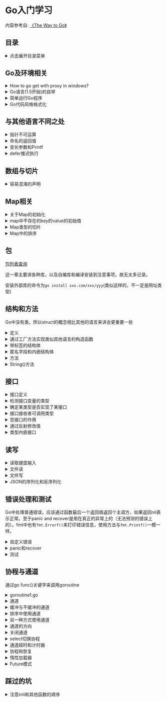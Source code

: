 Go入门学习
===

内容参考自: [《The Way to Go》](https://go.fdos.me/)

目录
---
<details>
<summary>点击展开目录菜单</summary>

<!-- TOC -->

- [Go及环境相关](#Go及环境相关)
- [与其他语言不同之处](#与其他语言不同之处)
- [数组与切片](#数组与切片)
- [Map相关](#Map相关)
- [包(Package)](#包)
- [结构(struct)和方法(method)](#结构和方法)
- [接口](#接口)
- [读写](#读写)
- [错误处理和测试](#错误处理和测试)
- [协程与通道](#协程与通道)
- [踩过的坑](#踩过的坑)
<!-- /TOC -->

</details>


## Go及环境相关

<details>
<summary>How to go get with proxy in windows?</summary>

```bash
#本来是有ss和全局代理软件的，但是想试试不用全局怎么做，以下是自身尝试成功的做法（终端为git bash）：
https_proxy=127.0.0.1:1080 http_proxy=127.0.0.1:1080 go get golang.org/x/tour
```

</details>

<details>
    <summary>Go语言(1.5开始)的自举</summary>

首先什么是编程语言的自举？
以下[回答](https://segmentfault.com/q/1010000000692678)来自segmentfault

> 就是自己的编译器可以自行编译自己的编译器。  
> 实现方法就是这个编译器的作者用这个语言的一些特性来编写编译器并在该编译器中支持这些自己使用到的特性。  
> 首先，第一个编译器肯定是用别的语言写的（不论是C还是Go还是Lisp还是Python），后面的版本才能谈及自举。  
> 至于先有鸡还是先有蛋，我可以举个这样的不太恰当的例子：比如我写了一个可以自举的C编译器叫作mycc，不论是编译器本身的执行效率还是生成的代码的质量都远远好于gcc（本故事纯属虚构），但我用的都是标准的C写的，那么我可以就直接用gcc编译mycc的源码，得到一份可以生成高质量代码但本身执行效率低下的mycc，然后当然如果我再用这个生成的mycc编译mycc的源码得到新的一份mycc，新的这份不光会产生和原来那份同等高质量的代码，而且还能拥有比先前版本更高的执行效率（因为前一份是gcc的编译产物，后一份是mycc的编译产物，而mycc生成的代码质量要远好于gcc的）。故事虽然是虚构的，但是道理差不多就是这么个道理。这也就是为什么如果从源码编译安装新版本的gcc的话，往往会“编译——安装”两到三遍的原因。  

</details>

<details>
    <summary>简单运行Go程序</summary>

```bash
go run hello_world.go
```

</details>

<details>
    <summary>Go代码风格格式化</summary>

```bash
gofmt -w *.go
gofmt <foldername>
```
</details>

## 与其他语言不同之处

<details>
    <summary>指针不可运算</summary>
对于经常导致 C 语言内存泄漏继而程序崩溃的指针运算（所谓的指针算法，如：pointer+2，移动指针指向字符串的字节数或数组的某个位置）是不被允许的。Go 语言中的指针保证了内存安全，更像是 Java、C# 和 VB.NET 中的引用。

因此```c = *p++```在 Go 语言的代码中是不合法的。
</details>

<details>
    <summary>命名的返回值</summary>
可以通过在函数签名中声明返回值的名字，从而省略return中的变量，example：

```go
func getX2AndX3_2(input int) (x2 int, x3 int) {
    x2 = 2 * input
    x3 = 3 * input
    // return x2, x3
    return
}
```
</details>

<details>
    <summary>变长参数和Printf</summary>

### 同类型的变长参数
首先看看函数中的语法定义

```go
/**
    FunctionType   = "func" Signature .
    Signature      = Parameters [ Result ] .
    Result         = Parameters | Type .
    Parameters     = "(" [ ParameterList [ "," ] ] ")" .
    ParameterList  = ParameterDecl { "," ParameterDecl } .
    ParameterDecl  = [ IdentifierList ] [ "..." ] Type .
*/
func min(s ...int) int {
    if len(s)==0 {
        return 0
    }
    min := s[0]
    for _, v := range s {
        if v < min {
            min = v
        }
    }
    return min
}
// usage
result := min(1,5,4,2,4)
slice := []int{7,9,3,5,1}
result = min(slice...)
```

### 不同类型的变长参数(以Printf为例)

[Interface相关](#接口)

```go
//一个简单的例子
func typecheck(..,..,values … interface{}) {
    for _, value := range values {
        switch v := value.(type) {
            case int: …
            case float: …
            case string: …
            case bool: …
            default: …
        }
    }
}

// 例如fmt.Printf()
// Printf formats according to a format specifier and writes to standard output.
// It returns the number of bytes written and any write error encountered.
func Printf(format string, a ...interface{}) (n int, err error) {
    return Fprintf(os.Stdout, format, a...)
}

// Fprintf formats according to a format specifier and writes to w.
// It returns the number of bytes written and any write error encountered.
func Fprintf(w io.Writer, format string, a ...interface{}) (n int, err error) {
    p := newPrinter()
    p.doPrintf(format, a)
    n, err = w.Write(p.buf)
    p.free()
    return
}

func (p *pp) doPrintf(format string, a []interface{}) {
    end := len(format)
    argNum := 0         // we process one argument per non-trivial format
    afterIndex := false // previous item in format was an index like [3].
    p.reordered = false

    // some source code that handles the format string is omitted here
    // ......
    // some source code that handles the format string is omitted here

    if !p.reordered && argNum < len(a) {
        p.fmt.clearflags()
        p.buf.WriteString(extraString)
        for i, arg := range a[argNum:] {
            if i > 0 {
                p.buf.WriteString(commaSpaceString)
            }
            if arg == nil {
                p.buf.WriteString(nilAngleString)
            } else {
                p.buf.WriteString(reflect.TypeOf(arg).String())
                p.buf.WriteByte('=')
                p.printArg(arg, 'v')
            }
        }
        p.buf.WriteByte(')')
    }
}
```
</details>

<details>
    <summary>defer推迟执行</summary>
关键字 defer 允许我们推迟到函数返回之前（或任意位置执行 return 语句之后）一刻才执行某个语句或函数（为什么要在返回之后才执行这些语句？因为 return 语句同样可以包含一些操作，而不是单纯地返回某个值）。

关键字 defer 的用法类似于面向对象编程语言 Java 和 C# 的 finally 语句块，它一般用于释放某些已分配的资源。

```go
// open a file  
defer file.Close()

// open a database connection  
defer disconnectFromDB()

// 甚至用来调试函数
package main

import "fmt"

func trace(s string)   { fmt.Println("entering:", s) }
func untrace(s string) { fmt.Println("leaving:", s) }

func a() {
    trace("a")
    defer untrace("a")
    fmt.Println("in a")
}

func b() {
    trace("b")
    defer untrace("b")
    fmt.Println("in b")
    a()
}

func main() {
    b()
}

// 更简洁的版本
package main

import "fmt"

func trace(s string) string {
    fmt.Println("entering:", s)
    return s
}

func un(s string) {
    fmt.Println("leaving:", s)
}

func a() {
    defer un(trace("a"))
    fmt.Println("in a")
}

func b() {
    defer un(trace("b"))
    fmt.Println("in b")
    a()
}

func main() {
    b()
}
```
</details>

## 数组与切片

<details>
    <summary>容易混淆的声明</summary>
看代码和运行结果更直观

```go
package main

import (
    "fmt"
    "reflect"
)

func main() {
    var type1 = [5]int{1, 2, 3, 4, 5}
    var type2 = [...]int{1, 2, 3, 4, 5}
    var type3 = []int{1, 2, 3, 4, 5}
    type4 := []int{1, 2, 3, 4, 5}
    var type5 = make([]int, 3, 5)
    var type6 = new([5]int)[0:3]

    fmt.Printf("%T,%s,%v\n", type1, reflect.TypeOf(type1).Kind(), type1)
    // [5]int,array,[1 2 3 4 5]

    fmt.Printf("%T,%s,%v\n", type2, reflect.TypeOf(type2).Kind(), type2)
    // [5]int,array,[1 2 3 4 5]

    fmt.Printf("%T,%s,%v\n", type3, reflect.TypeOf(type3).Kind(), type3)
    // []int,slice,[1 2 3 4 5]

    fmt.Printf("%T,%s,%v\n", type4, reflect.TypeOf(type4).Kind(), type4)
    // []int,slice,[1 2 3 4 5]

    fmt.Printf("%T,%s,%v\n", type5, reflect.TypeOf(type5).Kind(), type5)
    // []int,slice,[0 0 0]

    fmt.Printf("%T,%s,%v\n", type6, reflect.TypeOf(type6).Kind(), type6)
    // []int,slice,[0 0 0]
}
```
</details>

## Map相关

<details>
    <summary>关于Map的初始化</summary>

```go
//var map1 map[keytype]valuetype
var map1 map[string]int

//值作为切片值，应对一key多value的情况
mp1 := make(map[int][]int)
mp2 := make(map[int]*[]int)
```

> 请永远用make来初始化Map，而不是用new，否则你会获得一个空饮用的指针，相当于声明了一个未初始化的变量并且取得了它的地址

</details>

<details>
    <summary>map中不存在的key的value的初始值</summary>

当Key不存在的时候，返回的是valuetype的空值，判断key是否存在的方式如下：

```go
if _, ok := map1[key1]; ok {
    // 如果存在，ok为true
}
```

删除key的时候直接```delete(map,key)```即可，即便key不存在也不会失败
</details>

<details>
    <summary>Map类型的切片</summary>

代码如下：

```go
package main
import "fmt"

func main() {
    // Version A:
    items := make([]map[int]int, 5)
    for i:= range items {
        items[i] = make(map[int]int, 1)
        items[i][1] = 2
    }
    fmt.Printf("Version A: Value of items: %v\n", items)
    //Version A: Value of items: [map[1:2] map[1:2] map[1:2] map[1:2] map[1:2]]


    // Version B: NOT GOOD!
    items2 := make([]map[int]int, 5)
    for _, item := range items2 {
        item = make(map[int]int, 1) // item is only a copy of the slice element.
        item[1] = 2 // This 'item' will be lost on the next iteration.
    }
    fmt.Printf("Version B: Value of items: %v\n", items2)
    //Version B: Value of items: [map[] map[] map[] map[] map[]]

    // B版本中的item只是一个copy，所以不是一个好的实践，也没有办法真正的初始化到map中

}
```

</details>

<details>
    <summary>Map中的排序</summary>

Map中是不排序的，不论key还是value，若要实现排序有两个思路：

1. 取出其中的所有key到切片中，然后再for-range打印：

```go
// the telephone alphabet:
package main
import (
    "fmt"
    "sort"
)

var (
    barVal = map[string]int{"alpha": 34, "bravo": 56, "charlie": 23,
                            "delta": 87, "echo": 56, "foxtrot": 12,
                            "golf": 34, "hotel": 16, "indio": 87,
                            "juliet": 65, "kili": 43, "lima": 98}
)

func main() {
    fmt.Println("unsorted:")
    for k, v := range barVal {
        fmt.Printf("Key: %v, Value: %v / ", k, v)
    }
    keys := make([]string, len(barVal))
    i := 0
    for k, _ := range barVal {
        keys[i] = k
        i++
    }
    sort.Strings(keys)
    fmt.Println()
    fmt.Println("sorted:")
    for _, k := range keys {
        fmt.Printf("Key: %v, Value: %v / ", k, barVal[k])
    }
}
```

2. 但是若想要一个排序好的列表，还是使用结构体切片会比较有效：

```go
type name struct {
    key string
    value int
}
```
</details>

## 包

[包列表查询](https://gowalker.org/search?q=gorepos)

这一章主要讲各种库，以及自编库和编译安装到注意事项，故无太多记录。

安装外部库的命令为```go install xxx.com/xxx/yyy```(类似这样的，不一定是网址类型)

## 结构和方法

Go中没有类，所以struct的概念相比其他的语言来讲会更重要一些

<details>
    <summary>定义</summary>

```go
type identifier struct {
    field1 type1
    field2 type2
    ...
}

// type 1
var s T
s.a = 5
s.b = 8

// type 2
var t *T
t = new(T)
```

通过结构体的两种类型声明而出的一个是实例（指针变量）一个是对象；当给结构体别名的时候，两种类型可以互相直接转换
</details>

<details>
    <summary>通过工厂方法实现类似其他语言的构造函数</summary>

```go
type File struct {
    fd      int     // 文件描述符
    name    string  // 文件名
}
func NewFile(fd int, name string) *File {
    if fd < 0 {
        return nil
    }

    return &File{fd, name}
}
f := NewFile(10, "./test.txt")
```

强制使用工厂方法：只需要将包的结构体用小写开头，其他包则无法直接访问到该类型，只能通过可见的工厂方法来构造这个实例。
</details>

<details>
    <summary>带标签的结构体</summary>

```go
type TagType struct { // tags
    field1 bool   "An important answer"
    field2 string "The name of the thing"
    field3 int    "How much there are"
}
// 其中的field类型后的字符串就是tag，可以通过反射来获取类型，然后通过下标获取字段，通过字段的Tag属性来获取这个字符串。
```
</details>

<details>
    <summary>匿名字段和内嵌结构体</summary>

结构体中可以内嵌有类型的而无变量名的结构体变量，然后可以直接获取到相应变量中的字段等，内嵌变量（如int，float也是可以的）

```go
package main

import "fmt"

type innerS struct {
    in1 int
    in2 int
}

type outerS struct {
    b    int
    c    float32
    int  // anonymous field
    innerS //anonymous field
}

func main() {
    outer := new(outerS)
    outer.b = 6
    outer.c = 7.5
    outer.int = 60
    outer.in1 = 5
    outer.in2 = 10

    fmt.Printf("outer.b is: %d\n", outer.b)
    fmt.Printf("outer.c is: %f\n", outer.c)
    fmt.Printf("outer.int is: %d\n", outer.int)
    fmt.Printf("outer.in1 is: %d\n", outer.in1)
    fmt.Printf("outer.in2 is: %d\n", outer.in2)

    // 使用结构体字面量
    outer2 := outerS{6, 7.5, 60, innerS{5, 10}}
    fmt.Println("outer2 is:", outer2)
}

// 输出：
// outer.b is: 6
// outer.c is: 7.500000
// outer.int is: 60
// outer.in1 is: 5
// outer.in2 is: 10
// outer2 is:{6 7.5 60 {5 10}}
```

当命名冲突(内嵌不同结构体中的变量名重复)的时候，外部覆盖内部，如果处于同一层，需要程序员明确指定是哪个类型中的属性
</details>

<details>
    <summary>方法</summary>

结构体+方法近似于OO中的类。方法是有接收者的函数，声明方法如下：

```go
func (recv receiver_type) methodName(parameter_list) (return_value_list) { ... }
```

1. receiver_type可以为任意类型（在相同包中声明），但是不能为接口、指针类型（但是可以是允许的类型的指针）
2. 当接收者是指针的时候，可以在方法中修改接收者的值或者状态
3. 指针方法和值方法都可以在指针或非指针上被调用，如下面程序所示，类型 List 在值上有一个方法 Len()，在指针上有一个方法 Append()，但是可以看到两个方法都可以在两种类型的变量上被调用。

```go
package main

import (
    "fmt"
)

type List []int

func (l List) Len() int        { return len(l) }
func (l *List) Append(val int) { *l = append(*l, val) }

func main() {
    // 值
    var lst List
    lst.Append(1)
    fmt.Printf("%v (len: %d)", lst, lst.Len()) // [1] (len: 1)

    // 指针
    plst := new(List)
    plst.Append(2)
    fmt.Printf("%v (len: %d)", plst, plst.Len()) // &[2] (len: 1)
}
```
</details>


<details>
    <summary>String()方法</summary>

通过定义类型的String方法，当调用```fmt.Println(struct_obj)```的时候，会输出String中的方法，调试方便。
</details>

## 接口

<details>
    <summary>接口定义</summary>

一组方法的集合，不包含实现代码。

1. 类型不需要显式声明它实现了某个接口：接口被隐式地实现。多个类型可以实现同一个接口。
2. 实现某个接口的类型（除了实现接口方法外）可以有其他的方法。
3. 一个类型可以实现多个接口。
4. 接口类型可以包含一个实例的引用，该实例的类型实现了此接口（接口是动态类型）。
5. 接口可以嵌套接口。

Example：

```go
package main

import "fmt"

type Shaper interface {
    Area() float32
}

type Square struct {
    side float32
}

func (sq *Square) Area() float32 {
    return sq.side * sq.side
}

type Rectangle struct {
    length, width float32
}

func (r Rectangle) Area() float32 {
    return r.length * r.width
}

func main() {

    r := Rectangle{5, 3} // Area() of Rectangle needs a value
    q := &Square{5}      // Area() of Square needs a pointer
    // shapes := []Shaper{Shaper(r), Shaper(q)}
    // or shorter
    shapes := []Shaper{r, q}
    fmt.Println("Looping through shapes for area ...")
    for n, _ := range shapes {
        fmt.Println("Shape details: ", shapes[n])
        fmt.Println("Area of this shape is: ", shapes[n].Area())
    }
}

// Looping through shapes for area ...
// Shape details:  {5 3}
// Area of this shape is:  15
// Shape details:  &{5}
// Area of this shape is:  25
```
</details>

<details>
    <summary>检测接口变量的类型</summary>

接口变量可以包含实例的引用，而很多时候我们需要确定该引用类型。我们假定接口变量名为var_inter，类型名为struct_type，那么我们可以通过：

```go
val,ok := var_inter.(*struct_type)
// ok为true时，val是转换后的值；否则为该类型空值

// 另一种方式判断类型
switch t := var_inter.(type) {
case *Square:
    fmt.Printf("Type Square %T with value %v\n", t, t)
case *Circle:
    fmt.Printf("Type Circle %T with value %v\n", t, t)
case nil:
    fmt.Printf("nil value: nothing to check?\n")
default:
    fmt.Printf("Unexpected type %T\n", t)
}
// Type Square *main.Square with value &{5}
```
</details>

<details>
    <summary>确定某类型是否实现了某接口</summary>

```go
// 假定v是一个值
type Stringer interface {
    String() string
}

if sv, ok := v.(Stringer); ok {
    fmt.Printf("v implements String(): %s\n", sv.String()) // note: sv, not v
}
```
</details>

<details>
    <summary>接口接收者可调用类型</summary>

1. 指针方法可以通过指针调用
2. 值方法可以通过值调用
3. 接收者是值的方法可以通过指针调用，因为指针会首先被解引用
4. 接收者是指针的方法不可以通过值调用，因为存储在接口中的值没有地址

</details>

<details>
    <summary>空接口的作用</summary>

1. 由于空接口能承接任意类型的变量，所以可以实现承接任意类型的切片
2. 实现数据结构（如树）的时候，data字段可以用空接口，这样就能存储任意的值，使得代码具有足够的通用性
</details>

<details>
    <summary>通过反射修改值</summary>

[源码](./src/reflect.go)
</details>

<details>
    <summary>类型内嵌接口</summary>

> PS：这里原书那里的一些说法与我测试结果不太相同

当一个类型包含（内嵌）另一个类型（实现了一个或多个接口）的**指针**时，这个类型就可以使用（另一个类型）所有的接口方法。更无歧义的表达是：

1. 接口可以内嵌接口
2. 结构体可以内嵌结构体或结构体指针
3. 结构体可以内嵌接口，此时初始化时要用实现了该接口的类型来初始化

[代码](./src/embeded_Interface.go)

[有关内嵌类型的阅读](https://travix.io/type-embedding-in-go-ba40dd4264df)

接口可以通过继承多个接口来提供像**多重继承**一样的特性
</details>

## 读写

<details>
    <summary>读取键盘输入</summary>

fmt包提供了Scan或Sscan开头的函数（Scanln和Sscanf），其中Scanln以空格分隔符，直到遇到换行；Sscanf则类似c中的scanf，按照第一个参数规定的顺序来获取输入。

<details>
        <summary>Example:</summary>

```go
// 从控制台读取输入:
package main
import "fmt"

var (
   firstName, lastName, s string
   i int
   f float32
   input = "56.12 / 5212 / Go"
   format = "%f / %d / %s"
)

func main() {
   fmt.Println("Please enter your full name: ")
   fmt.Scanln(&firstName, &lastName)
   // fmt.Scanf("%s %s", &firstName, &lastName)
   fmt.Printf("Hi %s %s!\n", firstName, lastName) // Hi Chris Naegels
   fmt.Sscanf(input, format, &f, &i, &s)
   fmt.Println("From the string we read: ", f, i, s)
    // 输出结果: From the string we read: 56.12 5212 Go
}
```
</details>

也可以使用 bufio 包提供的缓冲读取（buffered reader）来读取数据：

<details>
    <summary>Example:</summary>

```go
package main
import (
    "fmt"
    "bufio"
    "os"
)

var inputReader *bufio.Reader
var input string
var err error

func main() {
    inputReader = bufio.NewReader(os.Stdin)
    fmt.Println("Please enter some input: ")
    input, err = inputReader.ReadString('\n')
    if err == nil {
        fmt.Printf("The input was: %s\n", input)
    }
}
```
</details>

</details>

<details>
    <summary>文件读</summary>

os.File类型的指针表示文件句柄，os.Stdin和os.Stdout的类型都是\*os.File

<details>
    <summary>文件读示例</summary>

```go
package main

import (
    "bufio"
    "fmt"
    "io"
    "os"
)

func main() {
    inputFile, inputError := os.Open("input.dat")
    if inputError != nil {
        fmt.Printf("An error occurred on opening the inputfile\n" +
            "Does the file exist?\n" +
            "Have you got acces to it?\n")
        return // exit the function on error
    }
    defer inputFile.Close()

    inputReader := bufio.NewReader(inputFile)
    for {
        inputString, readerError := inputReader.ReadString('\n')
        fmt.Printf("The input was: %s", inputString)
        if readerError == io.EOF {
            return
        }      
    }
}
```
</details>

而带缓冲的读取二进制文件的方法，可以用Read()函数来处理

```go
buf := make([]byte, 1024)
for {
    n, err := inputReader.Read(buf)
    if (n == 0) {
        break
    }
}
```

[完整示例](./src/file_read.go)


压缩文件的读取，利用compress包读取

</details>


<details>
    <summary>文件写</summary>

```go
package main

import "os"

func main() {
    os.Stdout.WriteString("hello, world\n")
    f, _ := os.OpenFile("test", os.O_CREATE|os.O_WRONLY, 0666)
    defer f.Close()
    f.WriteString("hello, world in a file\n")
}
```

<details>
    <summary>使用bufio的方式</summary>

```go
package main

import (
    "os"
    "bufio"
    "fmt"
)

func main () {
    // var outputWriter *bufio.Writer
    // var outputFile *os.File
    // var outputError os.Error
    // var outputString string
    outputFile, outputError := os.OpenFile("output.dat", os.O_WRONLY|os.O_CREATE, 0666)
    if outputError != nil {
        fmt.Printf("An error occurred with file opening or creation\n")
        return  
    }
    defer outputFile.Close()

    outputWriter := bufio.NewWriter(outputFile)
    outputString := "hello world!\n"

    for i:=0; i<10; i++ {
        outputWriter.WriteString(outputString)
    }
    outputWriter.Flush()
}
```
</details>

</details>

<details>
    <summary>JSON的序列化和反序列化</summary>

json的库在```encoding/json```，其中序列化函数```json.Marshal()```的函数签名是```func Marshal(v interface{}) ([]byte, error)```，反序列化的函数```UnMarshal()```的函数签名是```func Unmarshal(data []byte, v interface{}) error```

解码的时候要注意解码后格式的转换。

<details>
    <summary>例子</summary>

```go
b := []byte(`{"Name": "Wednesday", "Age": 6, "Parents": ["Gomez", "Morticia"]}`)
var f interface{}
err := json.Unmarshal(b, &f)

//  f指向的值是一个 map，key 是一个字符串，value 是自身存储作为空接口类型的值：
map[string]interface{} {
    "Name": "Wednesday",
    "Age":  6,
    "Parents": []interface{} {
        "Gomez",
        "Morticia",
    },
}

// 要访问这个数据，我们可以使用类型断言
m := f.(map[string]interface{})

// 我们可以通过 for range 语法和 type switch 来访问其实际类型：
for k, v := range m {
    switch vv := v.(type) {
    case string:
        fmt.Println(k, "is string", vv)
    case int:
        fmt.Println(k, "is int", vv)

    case []interface{}:
        fmt.Println(k, "is an array:")
        for i, u := range vv {
            fmt.Println(i, u)
        }
    default:
        fmt.Println(k, "is of a type I don’t know how to handle")
    }
}
// 通过这种方式，你可以处理未知的 JSON 数据，同时可以确保类型安全。


```
</details>
</details>


## 错误处理和测试

Go中处理普通错误，应该通过函数最后一个返回值返回个主调方，如果返回nil表示正常。至于panic and recover是用在真正的异常上的（无法预测的错误上的）。fmt中也有```fmt.Errorf()```来打印错误信息，使用方法与```fmt.Printf()```一模一样。


<details>
    <summary>自定义错误</summary>

```go
// PathError records an error and the operation and file path that caused it.
type PathError struct {
    Op string    // "open", "unlink", etc.
    Path string  // The associated file.
    Err error  // Returned by the system call.
}

func (e *PathError) String() string {
    return e.Op + " " + e.Path + ": "+ e.Err.Error()
}
```
</details>

<details>
    <summary>panic和recover</summary>

recover只能在defer修饰的函数中使用：用于取得panic调用中传递过来的错误值，如果是正常执行，调用recover会返回nil，且没有其它效果。

一个简单的例子：

```go
// panic_recover.go
package main

import (
    "fmt"
)

func badCall() {
    panic("bad end")
}

func test() {
    defer func() {
        if e := recover(); e != nil {
            fmt.Printf("Panicing %s\r\n", e)
        }
    }()
    badCall()
    fmt.Printf("After bad call\r\n") // <-- wordt niet bereikt
}

func main() {
    fmt.Printf("Calling test\r\n")
    test()
    fmt.Printf("Test completed\r\n")
}

// Calling test
// Panicing bad end
// Test completed
``` 

> 计算机科学领域的任何问题都可以通过增加一个简介的中间层来解决。  
> Any problem in computer science can be solved by another layer of indirection.

所以用以下闭包的方式（外层包装一个error_handler，并于其中的defer进行recover）来解决多次判断错误的不优雅代码：[传送门](https://go.fdos.me/13.5.html)

</details>

<details>
    <summary>测试</summary>

测试代码写于xx_test.go中，即当源码文件为add.go的时候，测试代码为add_test.go。且测试数据通常通过表驱动的方式，在函数中for循环对比输入输出是否正确。
    
</details>

## 协程与通道

通过go func()关键字来调用goroutine

<details>
    <summary>goroutine1.go</summary>

```go
package main

import (
    "fmt"
    "time"
)

func main() {
    fmt.Println("In main()")
    go longWait()
    go shortWait()
    fmt.Println("About to sleep in main()")
    // sleep works with a Duration in nanoseconds (ns) !
    time.Sleep(10 * 1e9)
    fmt.Println("At the end of main()")
}

func longWait() {
    fmt.Println("Beginning longWait()")
    time.Sleep(5 * 1e9) // sleep for 5 seconds
    fmt.Println("End of longWait()")
}

func shortWait() {
    fmt.Println("Beginning shortWait()")
    time.Sleep(2 * 1e9) // sleep for 2 seconds
    fmt.Println("End of shortWait()")
}

// In main()
// About to sleep in main()
// Beginning longWait()
// Beginning shortWait()
// End of shortWait()
// End of longWait()
// At the end of main()
```
</details>

<details>
    <summary>通道</summary>

声明方式：
> var identifier chan datatype

```go
var ch1 chan string
ch1 = make(chan string)

// or

ch1 := make(chan string)

// 发送数据
var text string
text = "Hello world" 
ch <- text

// 接收数据
output := <- ch
```

<details>
    <summary>goroutine2.go</summary>

```go
package main

import (
    "fmt"
    "time"
)

func main() {
    ch := make(chan string)

    go sendData(ch)
    go getData(ch)

    time.Sleep(1e9)
}

func sendData(ch chan string) {
    ch <- "Washington"
    ch <- "Tripoli"
    ch <- "London"
    ch <- "Beijing"
    ch <- "Tokio"
}

func getData(ch chan string) {
    var input string
    // time.Sleep(2e9)
    for {
        input = <-ch
        fmt.Printf("%s ", input)
    }
}

// 输出如下：
// Washington Tripoli London Beijing Tokio
```

</details>

</details>

<details>
    <summary>缓冲与不缓冲的通道</summary>

容量为0的通道是阻塞的，即发送和接受操作都是阻塞的，发送者或接收者未就绪的时候，通道都是阻塞的，通道使用中，对于新的输入也是阻塞的。

声明带缓冲的通道（异步的非阻塞，满或空的时候还是阻塞的）方法：```ch := make(chan type, value)```

</details>


<details>
    <summary>排序中使用通道</summary>

```go
done := make(chan bool)
// doSort is a lambda function, so a closure which knows the channel done:
doSort := func(s []int){
    sort(s)
    done <- true
}
i := pivot(s)
go doSort(s[:i])
go doSort(s[i:])
<-done
<-done
```
</details>

<details>
    <summary>另一种方式使用通道</summary>

```go
package main

import (
    "fmt"
    "time"
)

func main() {
    stream := pump()
    go suck(stream)
    time.Sleep(1e9)
}

func pump() chan int {
    ch := make(chan int)
    go func() {
        for i := 0; ; i++ {
            ch <- i
        }
    }()
    return ch
}

func suck(ch chan int) {
    for {
        fmt.Println(<-ch)
    }
}
```

</details>

<details>
    <summary>通道的方向</summary>

通道可以通过注解来表示它只发送或者接收：

```go
var send_only chan<- int         // channel can only receive data
var recv_only <-chan int        // channel can only send data
```

<details>
    <summary>Goroutine判断素数</summary>

```go
// Copyright 2009 The Go Authors. All rights reserved.
// Use of this source code is governed by a BSD-style
// license that can be found in the LICENSE file.package main
package main

import "fmt"

// Send the sequence 2, 3, 4, ... to channel 'ch'.
func generate(ch chan int) {
    for i := 2; ; i++ {
        ch <- i // Send 'i' to channel 'ch'.
    }
}

// Copy the values from channel 'in' to channel 'out',
// removing those divisible by 'prime'.
func filter(in, out chan int, prime int) {
    for {
        i := <-in // Receive value of new variable 'i' from 'in'.
        if i%prime != 0 {
            out <- i // Send 'i' to channel 'out'.
        }
    }
}

// The prime sieve: Daisy-chain filter processes together.
func main() {
    ch := make(chan int) // Create a new channel.
    go generate(ch)      // Start generate() as a goroutine.
    for {
        prime := <-ch
        fmt.Print(prime, " ")
        ch1 := make(chan int)
        go filter(ch, ch1, prime)
        ch = ch1
    }
}

// 解释：  
// 首先ch放入了2，然后进到第一个filter函数，在in通道中获取了待判断的3，检测为素数后放进了ch1，然后ch(2)被替换为了ch1，但是第一个goroutine(还在跑)的选择器还是会从最开始的ch中取数字的。
// 此后的for循环只会从上一次的channel中获取输入，也就是说其实产生了很多个filter的goroutine，上一个filter通过了的数字会被发送到下一个filter的输入频道中，如果是素数，那么他会通过所有素数filter的判断，然后生成新的channel，走到下个for的时候会输出自身，然后开启新的filter等待上个channel传来新的待判断的数字。

```

版本2:

```go
// Copyright 2009 The Go Authors. All rights reserved.
// Use of this source code is governed by a BSD-style
// license that can be found in the LICENSE file.

package main

import (
    "fmt"
)

// Send the sequence 2, 3, 4, ... to returned channel
func generate() chan int {
    ch := make(chan int)
    go func() {
        for i := 2; ; i++ {
            ch <- i
        }
    }()
    return ch
}

// Filter out input values divisible by 'prime', send rest to returned channel
func filter(in chan int, prime int) chan int {
    out := make(chan int)
    go func() {
        for {
            if i := <-in; i%prime != 0 {
                out <- i
            }
        }
    }()
    return out
}

func sieve() chan int {
    out := make(chan int)
    go func() {
        ch := generate()
        for {
            prime := <-ch
            ch = filter(ch, prime)
            out <- prime
        }
    }()
    return out
}

func main() {
    primes := sieve()
    for {
        fmt.Println(<-primes)
    }
}
```


</details>

</details>



<details>
    <summary>关闭通道</summary>  

通道的关闭用close()函数即可，执行后，通道不可以再接收值，再次望这个通道发送数据或者关闭都会引起panic。  
一般使用都如下：  
```go
ch := make(chan float64)
defer close(ch)

// 检测是否关闭的代码

v,ok := <- ch // 如果v获得到了值那么ok会是true

// 更好的方法是使用for-range结构，因为这会自动判断通道是否关闭

for input := range ch {
    process(input)
}
```  

</details>

<details>
    <summary>select切换协程</summary>

可以通过select关键字来从不同的协程中找到未阻塞的协程获取/发送内容，和switch类似但是不允许fallthrough。  
Example：  
```go
select {
    case u := <- ch1:
        ...
    case v := <- ch2:
        ...
    default :
        // 没有一个通道就绪的时候
        ...
}
```  
注意select并不是顺序的选择，当多个channel就绪的时候是**(伪)随机**的选择一个，如果都没准备好则走default。通过这种方式，配合上无限循环并在default中写break条件，就可以保证使用通道过程中不被阻塞。  
Note：如果select没有default时，有可能一直阻塞。   
<details>
    <summary>Full Exapmle:</summary>

```go
package main

import (
    "fmt"
    "time"
)

func main() {
    ch1 := make(chan int)
    ch2 := make(chan int)

    go pump1(ch1)
    go pump2(ch2)
    go suck(ch1, ch2)

    time.Sleep(1e9)
}

func pump1(ch chan int) {
    for i := 0; ; i++ {
        ch <- i * 2
    }
}

func pump2(ch chan int) {
    for i := 0; ; i++ {
        ch <- i + 5
    }
}

func suck(ch1, ch2 chan int) {
    for {
        select {
        case v := <-ch1:
            fmt.Printf("Received on channel 1: %d\n", v)
        case v := <-ch2:
            fmt.Printf("Received on channel 2: %d\n", v)
        }
    }
}
```  

</details>

</details>

<details>
    <summary>通道超时和计时器</summary>

time包中有个Ticker结构体，会以指定时间间隔重复向通道C发送时间值：  
```go
type Ticker struct {
    C <-chan Time // the channel on which the ticks are delivered.
    // contains filtered or unexported fields
    ...
}

// example

ticker := time.NewTicker(updateInterval) // 单位是纳秒
defer ticker.Stop()
...
select {
case u:= <-ch1:
    ...
case v:= <-ch2:
    ...
case <-ticker.C:
    logState(status) // call some logging function logState
default: // no value ready to be received
    ...
}
```  

超时的示例：  
```go
ch := make(chan error, 1)
go func() { ch <- client.Call("Service.Method", args, &reply) } ()
select {
case resp := <-ch
    // use resp and reply
case <-time.After(timeoutNs):
    // call timed out
    break
}
```  
书里说：  
> 注意缓冲大小设置为 1 是必要的，可以避免协程死锁以及确保超时的通道可以被垃圾回收（主要是垃圾回收，func中的内存引用将一直无法回收直到程序停止）。

</details>

<details>
    <summary>协程和恢复</summary>

```go
func server(workChan <-chan *Work) {
    for work := range workChan {
        go safelyDo(work)   // start the goroutine for that work
    }
}

func safelyDo(work *Work) {
    defer func() {
        if err := recover(); err != nil {
            log.Printf("Work failed with %s in %v", err, work)
        }
    }()
    do(work)
}
```

</details>

<details>
    <summary>惰性加载器</summary>

```go
package main

import (
    "fmt"
)

var resume chan int

func integers() chan int {
    yield := make(chan int)
    count := 0
    go func() {
        for {
            yield <- count
            count++
        }
    }()
    return yield
}

func generateInteger() int {
    return <-resume
}

func main() {
    resume = integers()
    fmt.Println(generateInteger())  //=> 0
    fmt.Println(generateInteger())  //=> 1
    fmt.Println(generateInteger())  //=> 2    
}
```

</details>

<details>
    <summary>Future模式</summary>  

矩阵求逆   
```go
func InverseProduct(a Matrix, b Matrix) {
    a_inv := Inverse(a)
    b_inv := Inverse(b)
    return Product(a_inv, b_inv)
}

// VS

func InverseProduct(a Matrix, b Matrix) {
    a_inv_future := InverseFuture(a)   // start as a goroutine
    b_inv_future := InverseFuture(b)   // start as a goroutine
    a_inv := <-a_inv_future
    b_inv := <-b_inv_future
    return Product(a_inv, b_inv)
}

func InverseFuture(a Matrix) chan Matrix {
    future := make(chan Matrix)
    go func() {
        future <- Inverse(a)
    }()
    return future
}
```

</details>

## 踩过的坑

<details>
    <summary>注意init和其他函数的顺序</summary>

一个包可能有多个init函数甚至在一个源码文件中。它们的执行是无序的。而且自己在main中写的初始化一定是晚于init的，不要因为main中写的函数名带有init就想当然的觉得内置init函数可以取得这些内容

</details>


